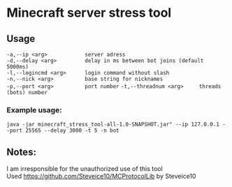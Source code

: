 # Minecraft server stress tool

## Usage

`-a,--ip <arg>            server adress`  
`-d,--delay <arg>         delay in ms between bot joins (default 5000ms)`  
`-l,--logincmd <arg>      login command without slash`  
`-n,--nick <arg>          base string for nicknames`  
`-p,--port <arg>          port number`
`-t,--threadnum <arg>     threads (bots) number`

### Example usage:

`java -jar minecraft_stress_tool-all-1.0-SNAPSHOT.jar" --ip 127.0.0.1 --port 25565 --delay 3000 -t 5 -n bot`

## Notes:

I am irresponsible for the unauthorized use of this tool  
Used https://github.com/Steveice10/MCProtocolLib by Steveice10

